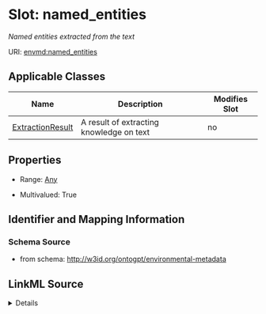 

# Slot: named_entities


_Named entities extracted from the text_



URI: [envmd:named_entities](http://w3id.org/ontogpt/environmental-metadatanamed_entities)



<!-- no inheritance hierarchy -->





## Applicable Classes

| Name | Description | Modifies Slot |
| --- | --- | --- |
| [ExtractionResult](ExtractionResult.md) | A result of extracting knowledge on text |  no  |







## Properties

* Range: [Any](Any.md)

* Multivalued: True





## Identifier and Mapping Information







### Schema Source


* from schema: http://w3id.org/ontogpt/environmental-metadata




## LinkML Source

<details>
```yaml
name: named_entities
description: Named entities extracted from the text
from_schema: http://w3id.org/ontogpt/environmental-metadata
rank: 1000
multivalued: true
alias: named_entities
owner: ExtractionResult
domain_of:
- ExtractionResult
range: Any
inlined: true
inlined_as_list: true

```
</details>
